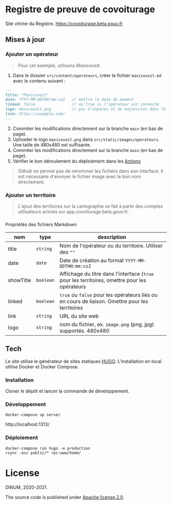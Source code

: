 # Registre de preuve de covoiturage

Site vitrine du Registre. https://covoiturage.beta.gouv.fr

## Mises à jour

### Ajouter un opérateur

> Pour cet exemple, utilisons _Maxicovoit_.

1. Dans le dossier `src/content/operateurs`, créer le fichier `maxicovoit.md` avec le contenu suivant :

```markdown
---
title: "Maxicovoit"
date: YYYY-MM-DDTHH:mm:ssZ   // mettre la date du moment
linked: false                // ou true si l'opérateur est connecté
logo: maxicovoit.png         // pas d'espaces et de majuscules dans le nom
link: https://example.com/
---
```

2. Commiter les modifications directement sur la branche `main` (en bas de page).
3. Uploader le logo `maxicovoit.png` dans `src/static/images/operateurs`. Une taille de 480x480 est suffisante.
4. Commiter les modifications directement sur la branche `main` (en bas de page).
5. Vérifier le bon déroulement du déploiement dans les [Actions](https://github.com/betagouv/preuve-covoiturage-vitrine/actions)

> Github ne permet pas de renommer les fichiers dans son interface. Il est nécessaire d'envoyer le fichier image avec le bon nom directement.

### Ajouter un territoire

> L'ajout des territoires sur la cartographie se fait à partir des comptes utilisateurs activés sur app.covoiturage.beta.gouv.fr.

###

Propriétés des fichiers Markdown

| nom | type | description |
| --- | --- | --- |
| title | `string` | Nom de l'opérateur ou du territoire. Utiliser des `""` |
| date | `date` | Date de création au format `YYYY-MM-DDTHH:mm:ssZ` |
| showTitle | `boolean` | Affichage du titre dans l'interface (`true` pour les territoires, omettre pour les opérateurs | 
| linked | `boolean` | `true` ou `false` pour les opérateurs liés ou en cours de liaison. Omettre pour les territoires |
| link | `string` | URL du site web |
| logo | `string` | nom du fichier, ex. `image.png` (png, jpg) supportés. 480x480 |

## Tech

Le site utilise le générateur de sites statiques [HUGO](https://gohugo.io/).
L'installation en local utilise Docker et Docker Compose.

### Installation

Cloner le dépôt et lancer la commande de développement.

### Développement

```shell
docker-compose up server
```

http://localhost:1313/

### Déploiement

```shell
docker-compose run hugo -e production
rsync -avz public/* rpc:www/home/
```

# License

DINUM, 2020-2021.

The source code is published under [Apache license 2.0](https://github.com/betagouv/preuve-covoiturage-vitrine/blob/main/LICENSE).
